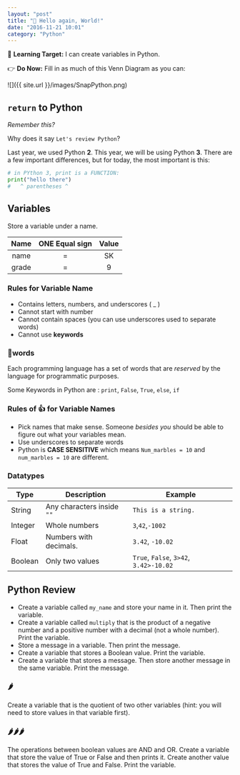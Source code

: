 ```yaml
---
layout: "post"
title: "🎉 Hello again, World!"
date: "2016-11-21 10:01"
category: "Python"
---
```


🎯 **Learning Target:** I can create variables in Python.

👉 **Do Now:** Fill in as much of this Venn Diagram as you can:

![]({{ site.url }}/images/SnapPython.png)

## `return` to Python
_Remember this?_

<script src="//repl.it/embed/E3hW/3.js"></script>

Why does it say `Let's review Python`?

Last year, we used Python **2**. This year, we will be using Python **3**. There are a few important differences, but for today, the most important is this:

```python
# in PYthon 3, print is a FUNCTION:
print("hello there")
#   ^ parentheses ^
```

## Variables
Store a variable under a name.

| Name  | ONE Equal sign | Value  |
|:---:|:---:|:---:|
| name  | =  | SK  |
|grade|=|9|

### Rules for Variable Name
- Contains letters, numbers,  and underscores ( _ )
- Cannot start with number
- Cannot contain spaces  (you can use underscores used to separate words)
- Cannot use **keywords**

### 🔑words
Each programming language has a set of words that are _reserved_ by the language for programmatic purposes.

Some Keywords in Python are :  `print`, `False`, `True`, `else`, `if`

### Rules of 👍 for Variable Names


- Pick names that make sense. Someone _besides you_ should be able to figure out what your variables mean.
- Use underscores to separate words
- Python is **CASE SENSITIVE** which means `Num_marbles = 10` and `num_marbles = 10` are different.

### Datatypes

|Type  | Description  | Example  |
|---|---|---|
| String  | Any characters inside `""`  | `This is a string.`  |
| Integer  | Whole numbers  | `3`,`42`,`-1002`  |
| Float  | Numbers with decimals.  | `3.42`, `-10.02`  |
| Boolean  | Only two values  | `True`, `False`, `3>42`, `3.42>-10.02`  |


## Python Review
- Create a variable called `my_name`  and store your name in it. Then print the variable.
- Create a variable called `multiply` that is the product of a negative number and a positive number with a decimal (not a whole number). Print the variable.
- Store a message in a variable. Then print the message.
- Create a variable that stores a Boolean value. Print the variable.
- Create a variable that stores a message. Then store another message in the same variable. Print the message.

### 🌶
Create a variable that is the quotient of two other variables (hint: you will need to store values in that variable first).

### 🌶🌶🌶

The operations between boolean values are AND and OR. Create a variable that store the value of True or False and then prints it. Create another value that stores the value of True and False. Print the variable.
